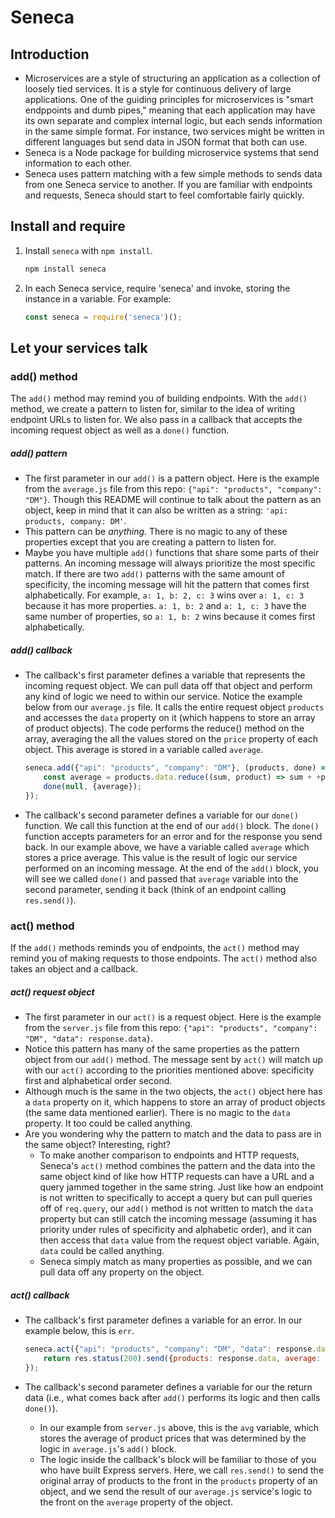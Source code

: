# Seneca

## Introduction
- Microservices are a style of structuring an application as a collection of loosely tied services. It is a style for continuous delivery of large applications. One of the guiding principles for microservices is "smart endppoints and dumb pipes," meaning that each application may have its own separate and complex internal logic, but each sends information in the same simple format. For instance, two services might be written in different languages but send data in JSON format that both can use.
- Seneca is a Node package for building microservice systems that send information to each other. 
- Seneca uses pattern matching with a few simple methods to sends data from one Seneca service to another. If you are familiar with endpoints and requests, Seneca should start to feel comfortable fairly quickly.

## Install and require
1. Install ```seneca``` with ```npm install```.
    ```sh
    npm install seneca
    ```
1. In each Seneca service, require 'seneca' and invoke, storing the instance in a variable. For example:
    ```js
    const seneca = require('seneca')();
    ```

## Let your services talk

### add() method
The ```add()``` method may remind you of building endpoints. With the ```add()``` method, we create a pattern to listen for, similar to the idea of writing endpoint URLs to listen for. We also pass in a callback that accepts the incoming request object as well as a ```done()``` function.

##### add() pattern 
- The first parameter in our ```add()``` is a pattern object. Here is the example from the ```average.js``` file from this repo: ```{"api": "products", "company": "DM"}```. Though this README will continue to talk about the pattern as an object, keep in mind that it can also be written as a string: ```'api: products, company: DM'```.
- This pattern can be _anything_. There is no magic to any of these properties except that you are creating a pattern to listen for.
- Maybe you have multiple ```add()``` functions that share some parts of their patterns. An incoming message will always prioritize the most specific match. If there are two ```add()``` patterns with the same amount of specificity, the incoming message will hit the pattern that comes first alphabetically. For example, ```a: 1, b: 2, c: 3``` wins over ```a: 1, c: 3``` because it has more properties. ```a: 1, b: 2``` and ```a: 1, c: 3``` have the same number of properties, so ```a: 1, b: 2``` wins because it comes first alphabetically.


##### add() callback
- The callback's first parameter defines a variable that represents the incoming request object. We can pull data off that object and perform any kind of logic we need to within our service. Notice the example below from our ```average.js``` file. It calls the entire request object ```products``` and accesses the ```data``` property on it (which happens to store an array of product objects). The code performs the reduce() method on the array, averaging the all the values stored on the ```price``` property of each object. This average is stored in a variable called ```average```.

    ```js
    seneca.add({"api": "products", "company": "DM"}, (products, done) => {
        const average = products.data.reduce((sum, product) => sum + +product.price, 0) / products.data.length;
        done(null, {average});
    });
    ```

- The callback's second parameter defines a variable for our ```done()``` function. We call this function at the end of our ```add()``` block. The ```done()``` function accepts parameters for an error and for the response you send back. In our example above, we have a variable called ```average``` which stores a price average. This value is the result of logic our service performed on an incoming message. At the end of the ```add()``` block, you will see we called ```done()``` and passed that ```average``` variable into the second parameter, sending it back (think of an endpoint calling ```res.send()```).


### act() method
If the ```add()``` methods reminds you of endpoints, the ```act()``` method may remind you of making requests to those endpoints. The ```act()``` method also takes an object and a callback.

##### act() request object
- The first parameter in our ```act()``` is a request object. Here is the example from the ```server.js``` file from this repo: ```{"api": "products", "company": "DM", "data": response.data}```.
- Notice this pattern has many of the same properties as the pattern object from our ```add()``` method. The message sent by ```act()``` will match up with our ```act()``` according to the priorities mentioned above: specificity first and alphabetical order second.
- Although much is the same in the two objects, the ```act()``` object here has a ```data``` property on it, which happens to store an array of product objects (the same data mentioned earlier). There is no magic to the ```data``` property. It too could be called anything.
- Are you wondering why the pattern to match and the data to pass are in the same object? Interesting, right?
    - To make another comparison to endpoints and HTTP requests, Seneca's ```act()``` method combines the pattern and the data into the same object kind of like how HTTP requests can have a URL and a query jammed together in the same string. Just like how an endpoint is not written to specifically to accept a query but can pull queries off of ```req.query```, our ```add()``` method is not written to match the ```data``` property but can still catch the incoming message (assuming it has priority under rules of specificity and alphabetic order), and it can then access that ```data``` value from the request object variable. Again, ```data``` could be called anything. 
    - Seneca simply match as many properties as possible, and we can pull data off any property on the object.

##### act() callback
- The callback's first parameter defines a variable for an error. In our example below, this is ```err```.

    ```js
    seneca.act({"api": "products", "company": "DM", "data": response.data}, (err, avg) => {
        return res.status(200).send({products: response.data, average: avg.average});
    });
    ```

- The callback's second parameter defines a variable for our the return data (i.e., what comes back after ```add()``` performs its logic and then calls ```done()```). 
    - In our example from ```server.js``` above, this is the ```avg``` variable, which stores the average of product prices that was determined by the logic in ```average.js```'s ```add()``` block. 
    - The logic inside the callback's block will be familiar to those of you who have built Express servers. Here, we call ```res.send()``` to send the original array of products to the front in the ```products``` property of an object, and we send the result of our ```average.js``` service's logic to the front on the ```average``` property of the object.